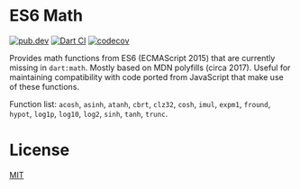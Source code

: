 # ES6 Math
[![pub.dev](https://img.shields.io/pub/v/es6_math.svg)](https://pub.dev/packages/es6_math)
[![Dart CI](https://github.com/LeadRDRK/es6_math/actions/workflows/dart.yml/badge.svg)](https://github.com/LeadRDRK/es6_math/actions/workflows/dart.yml)
[![codecov](https://codecov.io/gh/LeadRDRK/es6_math/branch/main/graph/badge.svg?token=AXAXVJIBN8)](https://codecov.io/gh/LeadRDRK/es6_math)

Provides math functions from ES6 (ECMAScript 2015) that are currently missing in `dart:math`. Mostly based on MDN polyfills (circa 2017). Useful for maintaining compatibility with code ported from JavaScript that make use of these functions.

Function list: `acosh`, `asinh`, `atanh`, `cbrt`, `clz32`, `cosh`, `imul`, `expm1`, `fround`, `hypot`, `log1p`, `log10`, `log2`, `sinh`, `tanh`, `trunc`.

# License
[MIT](LICENSE)